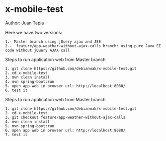 # x-mobile-test
Author: Juan Tapia

Here we have two versions:

    1.- Master branch using jQuery ajax and JEE
    2.-  feature/app-weather-without-ajax-calls branch: using pure Java EE code without jQuery AJAX call

Steps to run application web from Master branch

    1. git clone https://github.com/debianwak/x-mobile-test.git
    2. cd x-mobile-test
    3. mvn clean install
    4. mvn spring-boot:run
    5. open app web in browser url: http://localhost:8080/
    6. test it

Steps to run application web from Master branch

    1. git clone https://github.com/debianwak/x-mobile-test.git
    2. cd x-mobile-test
    3. git checkout feature/app-weather-without-ajax-calls
    4. mvn clean install
    5. mvn spring-boot:run
    6. open app web in browser url: http://localhost:8080/
    7. test it

